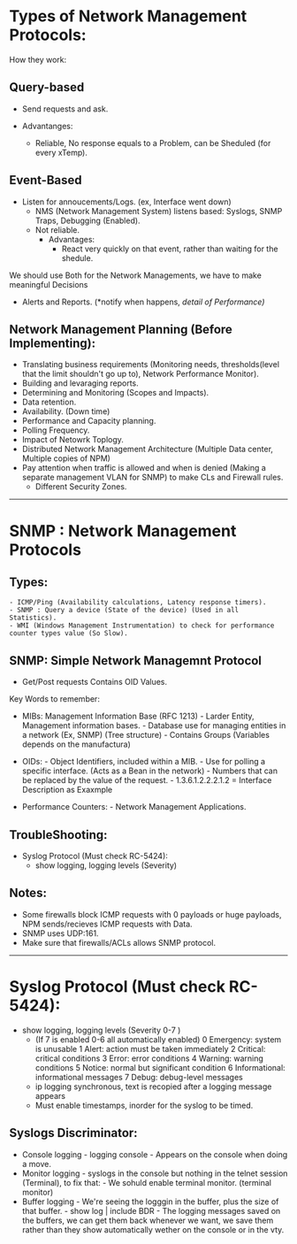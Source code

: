 # Types of Network Management Protocols:
	
How they work:

## Query-based

- Send requests and ask.

- Advantanges:
	- Reliable, No response equals to a Problem, can be Sheduled (for every xTemp).

## Event-Based
	
- Listen for annoucements/Logs. (ex, Interface went down)
	- NMS (Network Management System) listens based: Syslogs, SNMP Traps, Debugging (Enabled).
	- Not reliable.
		- Advantages:
			- React very quickly on that event, rather than waiting for the shedule.

We should use Both for the Network Managements, we have to make meaningful Decisions
- Alerts and Reports. (*notify when happens, *detail of Performance)*

## Network Management Planning (Before Implementing):
	
- Translating business requirements (Monitoring needs, thresholds(level that the limit shouldn't go up to), Network Performance Monitor).
- Building and levaraging reports.
- Determining and Monitoring (Scopes and Impacts).
- Data retention.
- Availability. (Down time)
- Performance and Capacity planning.
- Polling Frequency.
- Impact of Netowrk Toplogy.
- Distributed Network Management Architecture (Multiple Data center, Multiple copies of NPM)
- Pay attention when traffic is allowed and when is denied (Making a separate management VLAN for SNMP) to make CLs and Firewall rules.
	- Different Security Zones.

***

# SNMP : Network Management Protocols
	
## Types:
	- ICMP/Ping (Availability calculations, Latency response timers).
	- SNMP : Query a device (State of the device) (Used in all Statistics).
	- WMI (Windows Management Instrumentation) to check for performance counter types value (So Slow).

## SNMP: Simple Network Managemnt Protocol
	
- Get/Post requests Contains OID Values.

Key Words to remember:

- MIBs: Management Information Base (RFC 1213)
		- Larder Entity, Management information bases.
		- Database use for managing entities in a network (Ex, SNMP) (Tree structure)
		- Contains Groups (Variables depends on the manufactura)

- OIDs:
		- Object Identifiers, included within a MIB.
		- Use for polling a specific interface. (Acts as a Bean in the network)
		- Numbers that can be replaced by the value of the request.
			- 1.3.6.1.2.2.2.1.2 = Interface Description as Exaxmple
- Performance Counters:
		- Network Management Applications.

## TroubleShooting:

- Syslog Protocol (Must check RC-5424):
	- show logging, logging levels (Severity)

## Notes:

- Some firewalls block ICMP requests with 0 payloads or huge payloads, NPM sends/recieves ICMP requests with Data.
- SNMP uses UDP:161.
- Make sure that firewalls/ACLs allows SNMP protocol.

***

# Syslog Protocol (Must check RC-5424):

- show logging, logging levels (Severity 0-7 ) 
	- (If 7 is enabled 0-6 all automatically enabled)
        		      	0       Emergency: system is unusable
              			1       Alert: action must be taken immediately
              			2       Critical: critical conditions
              			3       Error: error conditions
              			4       Warning: warning conditions
              			5       Notice: normal but significant condition
              			6       Informational: informational messages
              			7       Debug: debug-level messages
	- ip logging synchronous, text is recopied after a logging message appears
	- Must enable timestamps, inorder for the syslog to be timed.
		
## Syslogs Discriminator:
	
- Console logging
		- logging console <severity>
		- Appears on the console when doing a move.
- Monitor logging
		- syslogs in the console but nothing in the telnet session (Terminal), to fix that:
		- We sohuld enable terminal monitor. (terminal monitor)
- Buffer logging
		- We're seeing the logggin in the buffer, plus the size of that buffer.
		- show log | include BDR <To see the buffer syslog saved messages>
		- The logging messages saved on the buffers, we can get them back whenever we want, we save them rather than they show automatically wether on the console or in the vty.
